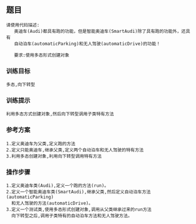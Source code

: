 ## 题目

```
请使用代码描述:    
   奥迪车(Audi)都具有跑的功能，但是智能奥迪车(SmartAudi)除了具有跑的功能外，还具有
   自动泊车(automaticParking)和无人驾驶(automaticDrive)的功能！
 
   要求:使用多态形式创建对象
```

### 训练目标

```
多态,向下转型
```

### 训练提示

```
利用多态方式创建对象,然后向下转型调用子类特有方法
```

### 参考方案

```
1.定义奥迪车为父类,定义跑的方法
2.定义只能奥迪车,继承父类,定义两个自动泊车和无人驾驶的特有方法
3.利用多态创建对象,利用向下转型调用特有方法
```

### 操作步骤

```
1.定义奥迪车类(Audi),定义一个跑的方法(run)。
2.定义一个智能奥迪车类(SmartAudi),继承父类,然后定义自动泊车方法(automaticParking)
  和无人驾驶的方法(automaticDrive)。
3.定义一个测试类,使用多态形式创建对象,调用从父类继承过来的run方法
  向下转型之后,调用子类特有的自动泊车方法和无人驾驶方法。
```